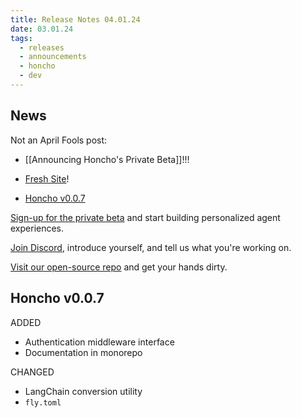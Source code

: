 ```yaml
---
title: Release Notes 04.01.24
date: 03.01.24
tags:
  - releases
  - announcements
  - honcho
  - dev
---
```

## News

Not an April Fools post: 

- [[Announcing Honcho's Private Beta]]!!!

- [Fresh Site](https://honcho.dev)!
  
- [Honcho v0.0.7](https://github.com/plastic-labs/honcho/tree/v0.0.7)  
  
[Sign-up for the private beta](https://plasticlabs.typeform.com/honchobeta) and start building personalized agent experiences.

[Join Discord](https://discord.gg/plasticlabs), introduce yourself, and tell us what you're working on.

[Visit our open-source repo](https://github.com/plastic-labs/honcho) and get your hands dirty.

## Honcho v0.0.7

ADDED
- Authentication middleware interface
- Documentation in monorepo

CHANGED
- LangChain conversion utility
- `fly.toml`